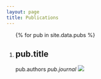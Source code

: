 ```yaml
---
layout: page
title: Publications
---
```

<ol>
    {% for pub in site.data.pubs %}
    <li>
        <h2> pub.title </h2>
        pub.authors
        <i>pub.journal</i>
        <img src="assets/images/{{pub.img}}">
    </li>
</ol>